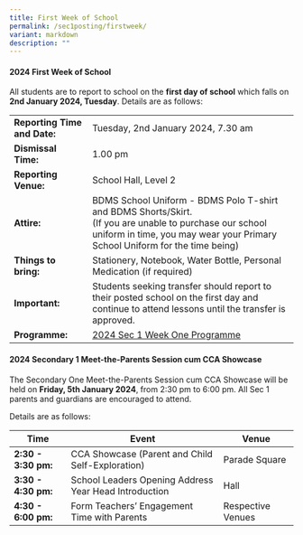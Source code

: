 ```yaml
---
title: First Week of School
permalink: /sec1posting/firstweek/
variant: markdown
description: ""
---
```

#### **2024 First Week of School**

All students are to report to school on the **first day of school** which falls on **2nd January 2024, Tuesday**.
Details are as follows:



|  |  | 
| -------- | -------- | 
| **Reporting Time and Date:**     | Tuesday, 2nd January 2024, 7.30 am     |
| **Dismissal Time:** | 1.00 pm | 
| **Reporting Venue:** | School Hall, Level 2 | 
| **Attire:** | BDMS School Uniform - BDMS Polo T-shirt and BDMS Shorts/Skirt. <br>(If you are unable to purchase our school uniform in time, you may wear your Primary School Uniform for the time being) | 
|**Things to bring:**   | Stationery, Notebook, Water Bottle, Personal Medication (if required) | 
| **Important:** |Students seeking transfer should report to their posted school on the first day and continue to attend lessons until the transfer is approved.  |
| **Programme:**|[2024 Sec 1 Week One Programme](/files/Forparents/2024sec1wk1prog.pdf)|



#### **2024 Secondary 1 Meet-the-Parents Session cum CCA Showcase**

The Secondary One Meet-the-Parents Session cum CCA Showcase will be held on **Friday, 5th January 2024**, from 2:30 pm to 6:00 pm. All Sec 1 parents and guardians are encouraged to attend. 

Details are as follows:


| Time |Event  | Venue  |  
| -------- | -------- | -------- | 
| **2:30 - 3:30 pm:**     | CCA Showcase (Parent and Child Self-Exploration)    | Parade Square |
| **3:30 - 4:30 pm:** | School Leaders Opening Address <br>Year Head Introduction|Hall   |
| **4:30 - 6:00 pm:** |  Form Teachers’  Engagement Time  with Parents | Respective Venues  |
